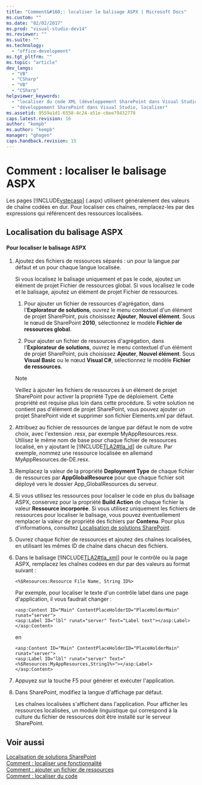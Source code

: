 ```yaml
---
title: "Comment&#160;: localiser le balisage ASPX | Microsoft Docs"
ms.custom: ""
ms.date: "02/02/2017"
ms.prod: "visual-studio-dev14"
ms.reviewer: ""
ms.suite: ""
ms.technology: 
  - "office-development"
ms.tgt_pltfrm: ""
ms.topic: "article"
dev_langs: 
  - "VB"
  - "CSharp"
  - "VB"
  - "CSharp"
helpviewer_keywords: 
  - "localiser du code XML (développement SharePoint dans Visual Studio)"
  - "développement SharePoint dans Visual Studio, localiser"
ms.assetid: 9559a1d1-6558-4c24-a51e-c6ee79432778
caps.latest.revision: 16
author: "kempb"
ms.author: "kempb"
manager: "ghogen"
caps.handback.revision: 15
---
```

# Comment&#160;: localiser le balisage ASPX
  Les pages [!INCLUDE[vstecasp](../sharepoint/includes/vstecasp-md.md)] \(.aspx\) utilisent généralement des valeurs de chaîne codées en dur.  Pour localiser ces chaînes, remplacez\-les par des expressions qui référencent des ressources localisées.  
  
## Localisation du balisage ASPX  
  
#### Pour localiser le balisage ASPX  
  
1.  Ajoutez des fichiers de ressources séparés : un pour la langue par défaut et un pour chaque langue localisée.  
  
     Si vous localisez le balisage uniquement et pas le code, ajoutez un élément de projet Fichier de ressources global.  Si vous localisez le code et le balisage, ajoutez un élément de projet Fichier de ressources.  
  
    1.  Pour ajouter un fichier de ressources d'agrégation, dans l'**Explorateur de solutions**, ouvrez le menu contextuel d'un élément de projet SharePoint, puis choisissez **Ajouter**, **Nouvel élément**.  Sous le nœud de SharePoint **2010**, sélectionnez le modèle **Fichier de ressources global**.  
  
    2.  Pour ajouter un fichier de ressources d'agrégation, dans l'**Explorateur de solutions**, ouvrez le menu contextuel d'un élément de projet SharePoint, puis choisissez **Ajouter**, **Nouvel élément**.  Sous **Visual Basic** ou le nœud **Visual C\#**, sélectionnez le modèle **Fichier de ressources**.  
  
    > [!NOTE]  
    >  Veillez à ajouter les fichiers de ressources à un élément de projet SharePoint pour activer la propriété Type de déploiement.  Cette propriété est requise plus loin dans cette procédure.  Si votre solution ne contient pas d'élément de projet SharePoint, vous pouvez ajouter un projet SharePoint vide et supprimer son fichier Elements.xml par défaut.  
  
2.  Attribuez au fichier de ressources de langue par défaut le nom de votre choix, avec l'extension .resx, par exemple MyAppResources.resx.  Utilisez le même nom de base pour chaque fichier de ressources localisé, en y ajoutant le [!INCLUDE[TLA2#tla_id](../sharepoint/includes/tla2sharptla-id-md.md)] de culture.  Par exemple, nommez une ressource localisée en allemand MyAppResources.de\-DE.resx.  
  
3.  Remplacez la valeur de la propriété **Deployment Type** de chaque fichier de ressources par **AppGlobalResource** pour que chaque fichier soit déployé vers le dossier App\_GlobalResources du serveur.  
  
4.  Si vous utilisez les ressources pour localiser le code en plus du balisage ASPX, conservez pour la propriété **Build Action** de chaque fichier la valeur **Ressource incorporée**.  Si vous utilisez uniquement les fichiers de ressources pour localiser le balisage, vous pouvez éventuellement remplacer la valeur de propriété des fichiers par **Contenu**.  Pour plus d'informations, consultez [Localisation de solutions SharePoint](../sharepoint/localizing-sharepoint-solutions.md).  
  
5.  Ouvrez chaque fichier de ressources et ajoutez des chaînes localisées, en utilisant les mêmes ID de chaîne dans chacun des fichiers.  
  
6.  Dans le balisage [!INCLUDE[TLA2#tla_xml](../sharepoint/includes/tla2sharptla-xml-md.md)] pour le contrôle ou la page ASPX, remplacez les chaînes codées en dur par des valeurs au format suivant :  
  
    ```  
    <%$Resources:Resource File Name, String ID%>  
    ```  
  
     Par exemple, pour localiser le texte d'un contrôle label dans une page d'application, il vous faudrait changer :  
  
    ```  
    <asp:Content ID="Main" ContentPlaceHolderID="PlaceHolderMain" runat="server">  
    <asp:Label ID="lbl" runat="server" Text="Label text"></asp:Label>  
    </asp:Content>  
    ```  
  
     en  
  
    ```  
    <asp:Content ID="Main" ContentPlaceHolderID="PlaceHolderMain" runat="server">  
    <asp:Label ID="lbl" runat="server" Text="<%$Resources:MyAppResources,String1%>"></asp:Label>  
    </asp:Content>  
    ```  
  
7.  Appuyez sur la touche F5 pour générer et exécuter l'application.  
  
8.  Dans SharePoint, modifiez la langue d'affichage par défaut.  
  
     Les chaînes localisées s'affichent dans l'application.  Pour afficher les ressources localisées, un module linguistique qui correspond à la culture du fichier de ressources doit être installé sur le serveur SharePoint.  
  
## Voir aussi  
 [Localisation de solutions SharePoint](../sharepoint/localizing-sharepoint-solutions.md)   
 [Comment : localiser une fonctionnalité](../sharepoint/how-to-localize-a-feature.md)   
 [Comment : ajouter un fichier de ressources](../sharepoint/how-to-add-a-resource-file.md)   
 [Comment : localiser du code](../sharepoint/how-to-localize-code.md)  
  
  